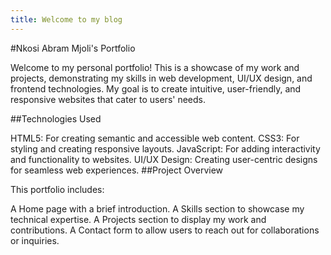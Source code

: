 ```yaml
---
title: Welcome to my blog
---
```


#Nkosi Abram Mjoli's Portfolio

Welcome to my personal portfolio! This is a showcase of my work and projects, demonstrating my skills in web development, UI/UX design, and frontend technologies. My goal is to create intuitive, user-friendly, and responsive websites that cater to users' needs.

##Technologies Used

HTML5: For creating semantic and accessible web content.
CSS3: For styling and creating responsive layouts.
JavaScript: For adding interactivity and functionality to websites.
UI/UX Design: Creating user-centric designs for seamless web experiences.
##Project Overview

This portfolio includes:

A Home page with a brief introduction.
A Skills section to showcase my technical expertise.
A Projects section to display my work and contributions.
A Contact form to allow users to reach out for collaborations or inquiries.
